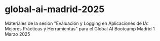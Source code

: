 # global-ai-madrid-2025
Materiales de la sesión "Evaluación y Logging en Aplicaciones de IA: Mejores Prácticas y Herramientas"  para el Global AI Bootcamp Madrid 1 Marzo 2025
